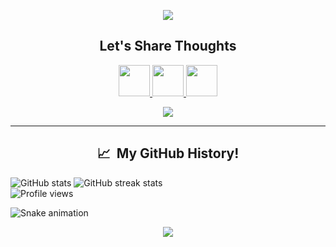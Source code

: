 <div><p align="center">
  <img src="https://capsule-render.vercel.app/api?type=waving&color=gradient&text=Mohd Owais Here!&height=100&section=header&theme=dark"/>
</p>

<h2 align="center">
  Let's Share Thoughts
</h2>

<p align="center">
<a href="https://www.linkedin.com/in/mohd-owais/">
  <img height="50" src="https://user-images.githubusercontent.com/46517096/166973395-19676cd8-f8ec-4abf-83ff-da8243505b82.png"/>
</a>
<a href="https://twitter.com/mohd__owais">
  <img height="50" src="https://user-images.githubusercontent.com/46517096/166974271-91dfa250-d70b-4cb9-8707-f1bda1b708c3.png"/>
</a>
<a href="https://www.instagram.com/owais_mohammadi/">
  <img height="50" src="https://user-images.githubusercontent.com/46517096/166974368-9798f39f-1f46-499c-b14e-81f0a3f83a06.png"/>
</a>
</p>

<p align="center">
  <img src= "https://www.icegif.com/wp-content/uploads/2022/01/icegif-947.gif">
</p>
<hr>

<h2 align="center"> 📈 &nbsp;My GitHub History!</h2>


  ![GitHub stats](https://github-readme-stats.vercel.app/api?username=mohammdowais&show_icons=true&count_private=true&bg_color=0D1117) ![GitHub streak stats](https://github-readme-streak-stats.herokuapp.com/?user=sahilali8808&theme=black-ice&hide_border=true&stroke=0000&background=060A0CD0)  
![Profile views](https://gpvc.arturio.dev/mohammdowais) 

![Snake animation](https://github.com/mohammdowais/mohammdowais/blob/output/github-contribution-grid-snake.svg)
  
<p align="center">
  <img src="https://capsule-render.vercel.app/api?type=waving&color=gradient&height=100&section=footer&theme=dark"/>
</p>

